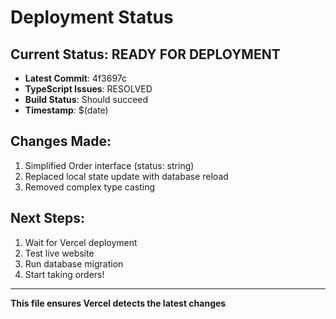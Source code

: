 # Deployment Status

## Current Status: READY FOR DEPLOYMENT

- **Latest Commit**: 4f3697c
- **TypeScript Issues**: RESOLVED
- **Build Status**: Should succeed
- **Timestamp**: $(date)

## Changes Made:
1. Simplified Order interface (status: string)
2. Replaced local state update with database reload
3. Removed complex type casting

## Next Steps:
1. Wait for Vercel deployment
2. Test live website
3. Run database migration
4. Start taking orders!

---
**This file ensures Vercel detects the latest changes**
